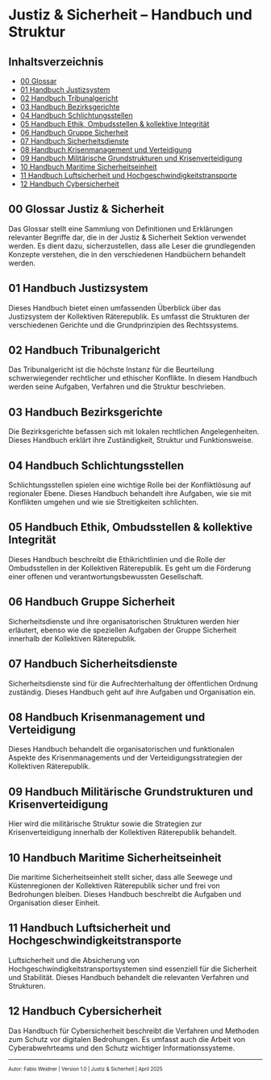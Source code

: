 # Justiz & Sicherheit – Handbuch und Struktur
<!--
Autor: Fabio Weidner
Version: 1.0
Sektion: Justiz & Sicherheit
Veröffentlichung: April 2025
-->

## Inhaltsverzeichnis

- [00 Glossar](#00_glossar_justiz_und_sicherheit)
- [01 Handbuch Justizsystem](#01_handbuch_justizsystem)
- [02 Handbuch Tribunalgericht](#02_handbuch_tribunalgericht)
- [03 Handbuch Bezirksgerichte](#03_handbuch_bezirksgerichte)
- [04 Handbuch Schlichtungsstellen](#04_handbuch_schlichtungsstellen)
- [05 Handbuch Ethik, Ombudsstellen & kollektive Integrität](#05_handbuch_ethik_ombudsstellen_und_integrität)
- [06 Handbuch Gruppe Sicherheit](#06_handbuch_gruppe_sicherheit)
- [07 Handbuch Sicherheitsdienste](#07_handbuch_sicherheitsdienste)
- [08 Handbuch Krisenmanagement und Verteidigung](#08_handbuch_krisenmanagement_und_verteidigung)
- [09 Handbuch Militärische Grundstrukturen und Krisenverteidigung](#09_handbuch_militaerische_grundstrukturen_und_krisenverteidigung)
- [10 Handbuch Maritime Sicherheitseinheit](#10_handbuch_maritime_sicherheitseinheit)
- [11 Handbuch Luftsicherheit und Hochgeschwindigkeitstransporte](#11_handbuch_luftsicherheit_und_hochschnelltransporte)
- [12 Handbuch Cybersicherheit](#12_handbuch_cybersicherheit)

## 00 Glossar Justiz & Sicherheit

Das Glossar stellt eine Sammlung von Definitionen und Erklärungen relevanter Begriffe dar, die in der Justiz & Sicherheit Sektion verwendet werden. Es dient dazu, sicherzustellen, dass alle Leser die grundlegenden Konzepte verstehen, die in den verschiedenen Handbüchern behandelt werden.

## 01 Handbuch Justizsystem

Dieses Handbuch bietet einen umfassenden Überblick über das Justizsystem der Kollektiven Räterepublik. Es umfasst die Strukturen der verschiedenen Gerichte und die Grundprinzipien des Rechtssystems.

## 02 Handbuch Tribunalgericht

Das Tribunalgericht ist die höchste Instanz für die Beurteilung schwerwiegender rechtlicher und ethischer Konflikte. In diesem Handbuch werden seine Aufgaben, Verfahren und die Struktur beschrieben.

## 03 Handbuch Bezirksgerichte

Die Bezirksgerichte befassen sich mit lokalen rechtlichen Angelegenheiten. Dieses Handbuch erklärt ihre Zuständigkeit, Struktur und Funktionsweise.

## 04 Handbuch Schlichtungsstellen

Schlichtungsstellen spielen eine wichtige Rolle bei der Konfliktlösung auf regionaler Ebene. Dieses Handbuch behandelt ihre Aufgaben, wie sie mit Konflikten umgehen und wie sie Streitigkeiten schlichten.

## 05 Handbuch Ethik, Ombudsstellen & kollektive Integrität

Dieses Handbuch beschreibt die Ethikrichtlinien und die Rolle der Ombudsstellen in der Kollektiven Räterepublik. Es geht um die Förderung einer offenen und verantwortungsbewussten Gesellschaft.

## 06 Handbuch Gruppe Sicherheit

Sicherheitsdienste und ihre organisatorischen Strukturen werden hier erläutert, ebenso wie die speziellen Aufgaben der Gruppe Sicherheit innerhalb der Kollektiven Räterepublik.

## 07 Handbuch Sicherheitsdienste

Sicherheitsdienste sind für die Aufrechterhaltung der öffentlichen Ordnung zuständig. Dieses Handbuch geht auf ihre Aufgaben und Organisation ein.

## 08 Handbuch Krisenmanagement und Verteidigung

Dieses Handbuch behandelt die organisatorischen und funktionalen Aspekte des Krisenmanagements und der Verteidigungsstrategien der Kollektiven Räterepublik.

## 09 Handbuch Militärische Grundstrukturen und Krisenverteidigung

Hier wird die militärische Struktur sowie die Strategien zur Krisenverteidigung innerhalb der Kollektiven Räterepublik behandelt.

## 10 Handbuch Maritime Sicherheitseinheit

Die maritime Sicherheitseinheit stellt sicher, dass alle Seewege und Küstenregionen der Kollektiven Räterepublik sicher und frei von Bedrohungen bleiben. Dieses Handbuch beschreibt die Aufgaben und Organisation dieser Einheit.

## 11 Handbuch Luftsicherheit und Hochgeschwindigkeitstransporte

Luftsicherheit und die Absicherung von Hochgeschwindigkeitstransportsystemen sind essenziell für die Sicherheit und Stabilität. Dieses Handbuch behandelt die relevanten Verfahren und Strukturen.

## 12 Handbuch Cybersicherheit

Das Handbuch für Cybersicherheit beschreibt die Verfahren und Methoden zum Schutz vor digitalen Bedrohungen. Es umfasst auch die Arbeit von Cyberabwehrteams und den Schutz wichtiger Informationssysteme.

---

<sub><sup>Autor: Fabio Weidner | Version 1.0 | Justiz & Sicherheit | April 2025</sup></sub>
